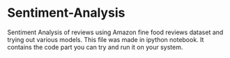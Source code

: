 # Sentiment-Analysis
Sentiment Analysis of reviews using Amazon fine food reviews dataset and trying out various models.
This file was made in ipython notebook.
It contains the code part you can try and run it on your system.
